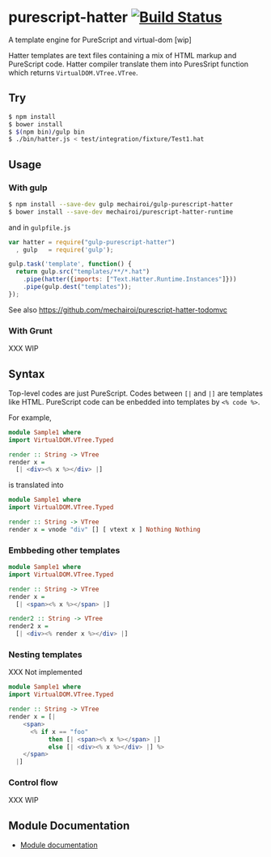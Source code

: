 purescript-hatter [![Build Status](https://travis-ci.org/mechairoi/purescript-hatter.svg?branch=master)](https://travis-ci.org/mechairoi/purescript-hatter)
===
A template engine for PureScript and virtual-dom [wip]

Hatter templates are text files containing a mix of HTML markup and PureScript code.
Hatter compiler translate them into PuresSript function which returns `VirtualDOM.VTree.VTree`.

## Try
```bash
$ npm install
$ bower install
$ $(npm bin)/gulp bin
$ ./bin/hatter.js < test/integration/fixture/Test1.hat
```

## Usage

### With gulp

```bash
$ npm install --save-dev gulp mechairoi/gulp-purescript-hatter
$ bower install --save-dev mechairoi/purescript-hatter-runtime
```

and in `gulpfile.js`

```javascript
var hatter = require("gulp-purescript-hatter")
  , gulp   = require('gulp');

gulp.task('template', function() {
  return gulp.src("templates/**/*.hat")
    .pipe(hatter({imports: ["Text.Hatter.Runtime.Instances"]}))
    .pipe(gulp.dest("templates"));
});
```

See also https://github.com/mechairoi/purescript-hatter-todomvc

### With Grunt

XXX WIP

## Syntax

Top-level codes are just PureScript.
Codes between `[|` and `|]` are templates like HTML. PureScript code can be enbedded into templates by `<% code %>`.

For example,

```purescript
module Sample1 where
import VirtualDOM.VTree.Typed

render :: String -> VTree
render x =
  [| <div><% x %></div> |]
```

is translated into

```purescript
module Sample1 where
import VirtualDOM.VTree.Typed

render :: String -> VTree
render x = vnode "div" [] [ vtext x ] Nothing Nothing
```

### Embbeding other templates

```purescript
module Sample1 where
import VirtualDOM.VTree.Typed

render :: String -> VTree
render x =
  [| <span><% x %></span> |]

render2 :: String -> VTree
render2 x =
  [| <div><% render x %></div> |]
```

### Nesting templates

XXX Not implemented

```purescript
module Sample1 where
import VirtualDOM.VTree.Typed

render :: String -> VTree
render x = [|
    <span>
      <% if x == "foo"
           then [| <span><% x %></span> |]
           else [| <div><% x %></div> |] %>
    </span>
  |]
```

### Control flow

XXX WIP

## Module Documentation

- [Module documentation](src/Text/README.md)
